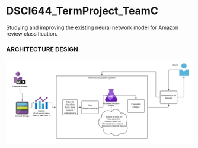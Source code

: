 # DSCI644_TermProject_TeamC

Studying and improving the existing neural network model for Amazon review classification.


### ARCHITECTURE DESIGN
![alt text](https://github.com/pranitamenavlikar/DSCI644_TermProject_TeamC/blob/main/TeamC_Webpage/content/ArchitectureDiagram.png)
